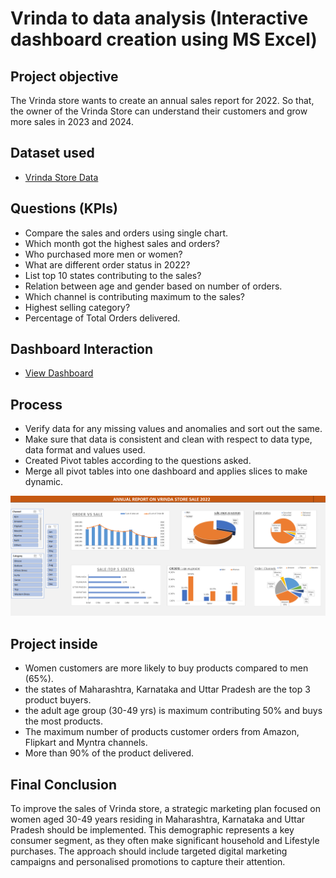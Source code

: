 # Vrinda to data analysis (Interactive dashboard creation using MS Excel)

## Project objective
The Vrinda store wants to create an annual sales report for 2022. So that, the owner of the Vrinda Store can understand their customers and grow more sales in 2023 and 2024.

## Dataset used
- <a href="https://github.com/peacerach/Data-Analysis-Dashboard-/blob/main/Vrinda%20Store%20Data%20Analysis%20-Raw%20data.xlsx">Vrinda Store Data</a>

## Questions (KPIs) 
- Compare the sales and orders using single chart. 
- Which month got the highest sales and orders? 
- Who purchased more men or women? 
- What are different order status in 2022? 
- List top 10 states contributing to the sales? 
- Relation between age and gender based on number of orders. 
- Which channel is contributing maximum to the sales? 
- Highest selling category? 
- Percentage of Total Orders delivered.

## Dashboard Interaction
- <a href="https://github.com/peacerach/Data-Analysis-Dashboard-/blob/main/ss%20dashboard%20of%20Vrinda%20store.png">View Dashboard</a>


## Process
- Verify data for any missing values and anomalies and sort out the same. 
- Make sure that data is consistent and clean with respect to data type, data format and values used. 
- Created Pivot tables according to the questions asked. 
- Merge all pivot tables into one dashboard and applies slices to make dynamic. 

![Screenshot(495)](https://github.com/peacerach/Data-Analysis-Dashboard-/blob/main/ss%20dashboard%20of%20Vrinda%20store.png)

## Project inside 
- Women customers are more likely to buy products compared to men (65%). 
- the states of Maharashtra, Karnataka and Uttar Pradesh are the top 3 product buyers. 
- the adult age group (30-49 yrs) is maximum contributing 50% and buys the most products. 
- The maximum number of products customer orders from Amazon, Flipkart and Myntra channels. 
- More than 90% of the product delivered. 

## Final Conclusion

To improve the sales of Vrinda store, a strategic marketing plan focused on women aged 30-49 years residing in Maharashtra, Karnataka and Uttar Pradesh should be implemented. This demographic represents a key consumer segment, as they often make significant household and Lifestyle purchases. The approach should include targeted digital marketing campaigns and personalised promotions to capture their attention. 
